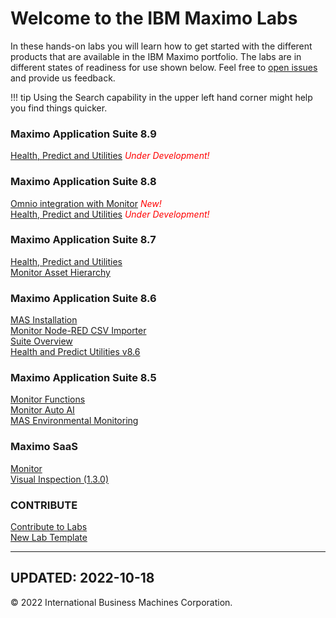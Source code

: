 # Welcome to the IBM Maximo Labs

In these hands-on labs you will learn how to get started with the different products that are available in the IBM Maximo 
portfolio.  The labs are in different states of readiness for use shown below. Feel free to [open issues](https://github.com/IBM/monitor-hands-on-lab/issues/new) and provide us feedback.

!!! tip
    Using the Search capability in the upper left hand corner might help you find things quicker.

### Maximo Application Suite 8.9

  [Health, Predict and Utilities](/apm_8.9/) <span style="color:red">*Under Development!*</span>  

 
### Maximo Application Suite 8.8

  [Omnio integration with Monitor](/omnio_8.8/) <span style="color:red">*New!*</span>  
  [Health, Predict and Utilities](/apm_8.8/) <span style="color:red">*Under Development!*</span>  

### Maximo Application Suite 8.7

  [Health, Predict and Utilities](/apm_8.7/)  
  [Monitor Asset Hierarchy](/mas_monitor_hierarchy/)
  
### Maximo Application Suite 8.6

  [MAS Installation](/ocp_8.6/)  
  [Monitor Node-RED CSV Importer](/monitor_nodered_csv_importer_1.0/)  
  [Suite Overview](/mas_8.6/)  
  [Health and Predict Utilities v8.6](/hpu_8.6/)

### Maximo Application Suite 8.5

  [Monitor Functions](/monitor_8.5/)  
  [Monitor Auto AI](/monitor_autoai_8.5/)  
  [MAS Environmental Monitoring](/sustain_mas/)

### Maximo SaaS

  [Monitor](/monitor_saas/)<br/>
  [Visual Inspection (1.3.0)](/mvi_saas/)  
 
### CONTRIBUTE

  [Contribute to Labs](/contribute/)  
  [New Lab Template](/template_1.0/)  

---
**UPDATED: 2022-10-18**
---

© 2022 International Business Machines Corporation.
